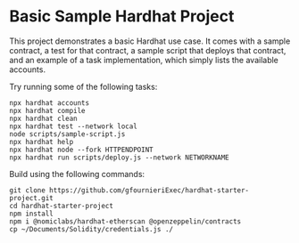 # Basic Sample Hardhat Project

This project demonstrates a basic Hardhat use case. It comes with a sample contract, a test for that contract, a sample script that deploys that contract, and an example of a task implementation, which simply lists the available accounts.

Try running some of the following tasks:

```shell
npx hardhat accounts
npx hardhat compile
npx hardhat clean
npx hardhat test --network local         
node scripts/sample-script.js
npx hardhat help
npx hardhat node --fork HTTPENDPOINT
npx hardhat run scripts/deploy.js --network NETWORKNAME

```
Build using the following commands:
```
git clone https://github.com/gfournieriExec/hardhat-starter-project.git
cd hardhat-starter-project
npm install
npm i @nomiclabs/hardhat-etherscan @openzeppelin/contracts
cp ~/Documents/Solidity/credentials.js ./
```

